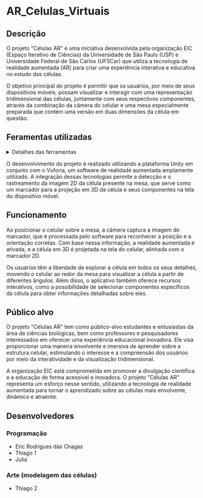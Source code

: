 # AR_Celulas_Virtuais

## Descrição

O projeto "Células AR" é uma iniciativa desenvolvida pela organização EIC (Espaço Iterativo de Ciências) da Universidade de São Paulo (USP) e Universidade Federal de São Carlos (UFSCar) que utiliza a tecnologia de realidade aumentada (AR) para criar uma experiência interativa e educativa no estudo das células.

O objetivo principal do projeto é permitir que os usuários, por meio de seus dispositivos móveis, possam visualizar e interagir com uma representação tridimensional das células, juntamente com seus respectivos componentes, através da combinação da câmera do celular e uma mesa especialmente preparada que contém uma versão em duas dimensões da célula em questão.


## Feramentas utilizadas
<details>
<summary>Detalhes das ferramentas </summary>

    - Unity 2021.3..16f1
    - Vuforia

</details>

O desenvolvimento do projeto é realizado utilizando a plataforma Unity em conjunto com o Vuforia, um software de realidade aumentada amplamente utilizado. A integração dessas tecnologias permite a detecção e o rastreamento da imagem 2D da célula presente na mesa, que serve como um marcador para a projeção em 3D da célula e seus componentes na tela do dispositivo móvel.


## Funcionamento

Ao posicionar o celular sobre a mesa, a câmera captura a imagem do marcador, que é processada pelo software para reconhecer a posição e a orientação corretas. Com base nessa informação, a realidade aumentada é ativada, e a célula em 3D é projetada na tela do celular, alinhada com o marcador 2D.

Os usuários têm a liberdade de explorar a célula em todos os seus detalhes, movendo o celular ao redor da mesa para visualizar a célula a partir de diferentes ângulos. Além disso, o aplicativo também oferece recursos interativos, como a possibilidade de selecionar componentes específicos da célula para obter informações detalhadas sobre eles.

## Público alvo

O projeto "Células AR" tem como público-alvo estudantes e entusiastas da área de ciências biológicas, bem como professores e pesquisadores interessados em oferecer uma experiência educacional inovadora. Ele visa proporcionar uma maneira envolvente e imersiva de aprender sobre a estrutura celular, estimulando o interesse e a compreensão dos usuários por meio da interatividade e da visualização tridimensional.

A organização EIC está comprometida em promover a divulgação científica e a educação de forma acessível e inovadora. O projeto "Células AR" representa um esforço nesse sentido, utilizando a tecnologia de realidade aumentada para tornar o aprendizado sobre as células mais envolvente, dinâmico e atraente.


## Desenvolvedores 

### Programação 
- Eric Rodrigues das Chagas
- Thiago 1 
- Julia

### Arte (modelagem das células)
- Thiago 2 